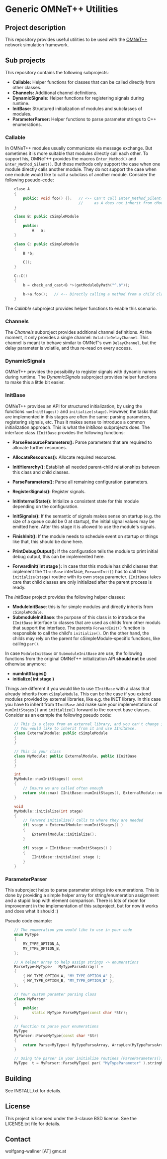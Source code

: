 
Generic OMNeT++ Utilities
===============================


Project description
-------------------------------

This repository provides useful utilities to be used with the [OMNeT++][1] network simulation framework.

[1]: https://omnetpp.org/

## Sub projects

This repository contains the following subprojects:

* __Callable:__ Helper functions for classes that can be called directly from other classes.
* __Channels:__ Additional channel definitions.
* __DynamicSignals:__ Helper functions for registering signals during runtime.
* __InitBase:__ Structured initialization of modules and subclasses of modules.
* __ParameterParser:__ Helper functions to parse parameter strings to C++ enumerations.

### Callable

In OMNeT++ modules usually communicate via message exchange.
But sometimes it is more suitable that modules directly call each other.
To support his, OMNeT++ provides the macros `Enter_Method()` and `Enter_Method_Silent()`.
But these methods only support the case when one module directly calls another module.
They do not support the case when one module would like to call a subclass of another module.
Consider the following pseudo-code:

```c++
    clase A
    {
        public: void foo() {};   // <-- Can't call Enter_Method_Silent() here,
                                 //     as A does not inherit from cModule
    }

    class B: public cSimpleModule
    {
        public:
            A   a;
    }

    class C: public cSimpleModule
    {
        B *b;

        C();
    }

    C::C()
    {
        b = check_and_cast<B *>(getModuleByPath("^.b"));

        b->a.foo();   // <-- Directly calling a method from a child class of b
    }
```

The _Callable_ subproject provides helper functions to enable this scenario.

### Channels

The _Channels_ subproject provides additional channel definitions.
At the moment, it only provides a single channel: `VolatileDelayChannel`.
This channel is meant to behave similar to OMNeT's own `DelayChannel`, but
the delay parameter is volatile, and thus re-read on every access.

### DynamicSignals

OMNeT++ provides the possibility to register signals with dynamic names during runtime.
The _DynamicSignals_ subproject provides helper functions to make this a little bit easier.

### InitBase

OMNeT++ provides an API for structured initialization, by using the functions `numInitStages()` and `initialize(stage)`.
However, the tasks that are implemented in this stages are often the same: parsing parameters, registering signals, etc.
Thus it makes sense to introduce a common initialization approach.
This is what the _InitBase_ subprojects does.
The interface class `IInitBase` provides the following functions:

* __ParseResourceParameters():__ Parse parameters that are required to allocate further resources.
* __AllocateResources():__ Allocate required resources.
* __InitHierarchy():__ Establish all needed parent-child relationships between this class and child classes.
* __ParseParameters():__ Parse all remaining configuration parameters.
* __RegisterSignals():__ Register signals.
* __InitInternalState():__ Initialize a consistent state for this module depending on the configuration.
* __InitSignals():__ If the semantic of signals makes sense on startup (e.g. the size of a queue could be 0 at startup), the initial signal values may be emitted here. After this stage it is allowed to use the module's signals.
* __FinishInit():__ If the module needs to schedule event on startup or things like that, this should be done here.
* __PrintDebugOutput():__ If the configuration tells the module to print initial debug output, this can be implemented here.

* __ForwardInit( int stage ):__ In case that this module has child classes that implement the `IInitBase` interface, `ForwardInit()` has to call their `initialize(stage)` routine with its own `stage` parameter. `IInitBase` takes care that child classes are only initialized after the parent process is ready.

The _InitBase_ project provides the following helper classes:

* __ModuleInitBase__: this is for simple modules and directly inherits from `cSimpleModule`.
* __SubmoduleInitBase__: the purpose of this class is to introduce the `IInitBase` interface to classes that are used as childs from other moduls that support the interface. The parents `ForwardInit()` function is responsible to call the child's `initialize()`. On the other hand, the childs may rely on the parent for cSimpleModule-specific functions, like calilng `par()`.

In case `ModuleInitBase` or `SubmoduleInitBase` are use, the following functions from the original OMNeT++ initialization API __should not__ be used otherwise anymore:

* __numInitStages()__
* __initialize( int stage )__

Things are different if you would like to use `IInitBase` with a class that already inherits from `cSimpleModule`.
This can be the case if you extend modules provided by external libraries, like e.g. the INET library.
In this case you have to inherit from `IInitBase` and make sure your implementations of `numInitStages()` and `initialize()` forward to the correct base classes.
Consider as an example the following pseudo code:

```c++
    // This is a class from an external library, and you can't change it.
    // You would like to inherit from it and use IInitBase.
    class ExternalModule: public cSimpleModule
    {
    }

    // This is your class
    class MyModule: public ExternalModule, public IInitBase
    {
    }

    int
    MyModule::numInitStages() const
    {
        // Ensure we are called often enough
        return std::max( IInitBase::numInitStages(), ExternalModule::numInitStages() );
    }

    void
    MyModule::initialize(int stage)
    {
        // Forward initialize() calls to where they are needed
        if( stage < ExternalModule::numInitStages() )
        {
            ExternalModule::initialize();
        }

        if( stage < IInitBase::numInitStages() )
        {
            IInitBase::initialize( stage );
        }
    }
```

### ParameterParser

This subproject helps to parse parameter strings into enumerations.
This is done by providing a simple helper array for string/enumeration assignment and a stupid loop with element comparison.
There is lots of room for improvement in the implementation of this subproject, but for now it works and does what it should :)

Pseudo code example:

```c++
    // The enumeration you would like to use in your code
    enum MyType
    {
        MY_TYPE_OPTION_A,
        MY_TYPE_OPTION_B,
    };

    // A helper array to help assign strings -> enumerations
    ParseType<MyType>   MyTypeParseArray[] =
    {
        { MY_TYPE_OPTION_A, "MY_TYPE_OPTION_A" },
        { MY_TYPE_OPTION_B, "MY_TYPE_OPTION_B" },
    };

    // Your custom paramter parsing class
    class MyParser
    {
        public:
            static MyType ParseMyType(const char *Str);
    };

    // Function to parse your enumerations
    MyType
    MyParser::ParseMyType(const char *Str)
    {
        return Parse<MyType>( MyTypeParseArray, ArrayLen(MyTypeParseArray), Str );
    }

    // Using the parser in your initialize routines (ParseParameters(), if you use InitBase):
    MyType  t = MyParser::ParseMyType( par( "MyTypeParameter" ).stringValue() );
```

Building
---------------------

See INSTALL.txt for details.

License
---------------------

This project is licensed under the 3-clause BSD license. See the LICENSE.txt file for details.

Contact
---------------------

wolfgang-wallner [AT] gmx.at
